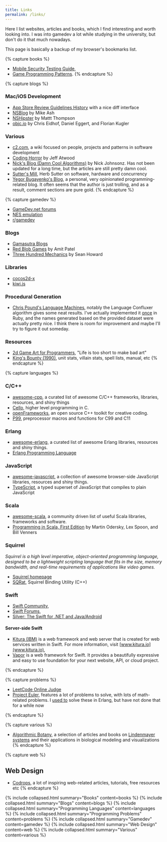 ```yaml
---
title: Links
permalink: /links/
---
```

Here I list websites, articles and books, which I find interesting and worth looking into. I was into
gamedev a lot while studying in the university, but don't do it that much nowadays.

This page is basically a backup of my browser's bookmarks list.

<!-- -------------------------------------------------------------------------------------------- -->
<!-- -------------------------------------------------------------------------------------------- -->
{% capture books %}
- [Mobile Security Testing Guide](https://mobile-security.gitbook.io/mobile-security-testing-guide/),
- [Game Programming Patterns](https://gameprogrammingpatterns.com/contents.html).
{% endcapture %}
<!-- -------------------------------------------------------------------------------------------- -->
<!-- -------------------------------------------------------------------------------------------- -->



<!-- -------------------------------------------------------------------------------------------- -->
<!-- -------------------------------------------------------------------------------------------- -->
{% capture blogs %}

### Mac/iOS Development
- [App Store Review Guidelines History](http://www.appstorereviewguidelineshistory.com) with
    a nice diff interface
- [NSBlog](https://mikeash.com/pyblog/) by Mike Ash
- [NSHipster](http://nshipster.com/) by Mattt Thompson
- [objc.io](http://www.objc.io/) by Chris Eidhof, Daniel Eggert, and Florian Kugler

### Various
- [c2.com](http://c2.com/cgi/wiki), a wiki focused on people, projects and patterns in software
    development
- [Coding Horror](http://blog.codinghorror.com/) by Jeff Atwood
- [Nick's Blog (Damn Cool Algorithms)](http://blog.notdot.net/tag/damn-cool-algorithms) by Nick
    Johnsonz. Has not been updated for a long time, but the articles are still pretty damn cool.
- [Sutter's Mill](http://herbsutter.com), Herb Sutter on software, hardware and concurrency
- [Yegor Bugayenko's Blog](http://www.yegor256.com), a personal, very opinionated programming-related
    blog. It often seems that the author is just trolling, and as a result, comment sections are
    pure gold.
{% endcapture %}
<!-- -------------------------------------------------------------------------------------------- -->
<!-- -------------------------------------------------------------------------------------------- -->



<!-- -------------------------------------------------------------------------------------------- -->
<!-- -------------------------------------------------------------------------------------------- -->
{% capture gamedev %}

- [GameDev.net forums](http://www.gamedev.net/index)
- [NES emulation](http://wiki.nesdev.com/w/index.php/Nesdev_Wiki)
- [r/gamedev](http://reddit.com/r/gamedev)

### Blogs
- [Gamasutra Blogs](http://www.gamasutra.com/blogs/)
- [Red Blob Games](http://www.redblobgames.com/) by Amit Patel
- [Three Hundred Mechanics](http://www.squidi.net/three/) by Sean Howard

### Libraries
- [cocos2d-x](http://www.cocos2d-x.org/)
- [kiwi.js](http://www.kiwijs.org/)

### Procedural Generation
- [Chris Pound's Language Machines](http://generators.christopherpound.com/), notably the Language
    Confluxer algorithm gives some neat results. I've actually implemented it [once](https://github.com/wanderwaltz/Blogdemos/blob/master/Language%20Confluxer/Ruby/language.rb) in Ruby, and the
    names generated based on the provided dataset were actually pretty nice. I think there is room
    for improvement and maybe I'll try to figure it out someday.

### Resources
- [2d Game Art for Programmers](http://2dgameartforprogrammers.blogspot.com), "Life is too short
    to make bad art"
- [King's Bounty (1990)](http://shrines.rpgclassics.com/genesis/kingbounty/index.shtml), unit
    stats, villain stats, spell lists, manual, etc
{% endcapture %}
<!-- -------------------------------------------------------------------------------------------- -->
<!-- -------------------------------------------------------------------------------------------- -->



<!-- -------------------------------------------------------------------------------------------- -->
<!-- -------------------------------------------------------------------------------------------- -->
{% capture languages %}

### C/C++
- [awesome-cpp](http://fffaraz.github.io/awesome-cpp/), a curated list of awesome C/C++
    frameworks, libraries, resources, and shiny things
- [Cello](http://libcello.org), higher level programming in C.
- [openFrameworks](http://www.openframeworks.cc), an open source C++ toolkit for creative coding.
- [P99](http://p99.gforge.inria.fr/p99-html/index.html), preprocessor macros and functions
    for C99 and C11

### Erlang
- [awesome-erlang](https://github.com/drobakowski/awesome-erlang), a curated list of awesome Erlang
     libraries, resources and shiny things.
- [Erlang Programming Language](http://www.erlang.org/)

### JavaScript

- [awesome-javascript](https://github.com/sorrycc/awesome-javascript), a collection of awesome
     browser-side JavaScript libraries, resources and shiny things.
- [TypeScript](http://www.typescriptlang.org/), a typed superset of JavaScript that
    compiles to plain JavaScript

### Scala
- [awesome-scala](https://github.com/lauris/awesome-scala), a community driven list of useful Scala
    libraries, frameworks and software.
- [Programming in Scala, First Edition](http://www.artima.com/pins1ed/) by Martin Odersky, Lex
    Spoon, and Bill Venners

### Squirrel
*Squirrel is a high level imperative, object-oriented programming language, designed to be a
lightweight scripting language that fits in the size, memory bandwidth, and real-time
requirements of applications like video games.*

- [Squirrel homepage](http://squirrel-lang.org/)
- [SQRat](http://scrat.sourceforge.net/), Squirrel Binding Utility (C++)

### Swift

- [Swift Community](https://swift.org),
- [Swift Forums](https://forums.swift.org),
- [Silver: The Swift for .NET and Java/Android](https://www.elementscompiler.com/elements/silver/)

#### Server-side Swift

- [Kitura (IBM)](https://github.com/IBM-Swift/Kitura) is a web framework and web server that is created for web services written in Swift. For more information, visit [www.kitura.io](www.kitura.io),
- [Vapor](https://vapor.codes) is a web framework for Swift. It provides a beautifully expressive and easy to use foundation for your next website, API, or cloud project.

{% endcapture %}
<!-- -------------------------------------------------------------------------------------------- -->
<!-- -------------------------------------------------------------------------------------------- -->



<!-- -------------------------------------------------------------------------------------------- -->
<!-- -------------------------------------------------------------------------------------------- -->
{% capture problems %}

- [LeetCode Online Judge](https://leetcode.com/)
- [Project Euler](https://projecteuler.net/), features a lot of problems to solve, with lots of
    math-related problems. I [used to](https://github.com/wanderwaltz/erlang-project-euler) solve
    these in Erlang, but have not done that for a while now

{% endcapture %}
<!-- -------------------------------------------------------------------------------------------- -->
<!-- -------------------------------------------------------------------------------------------- -->



<!-- -------------------------------------------------------------------------------------------- -->
<!-- -------------------------------------------------------------------------------------------- -->
{% capture various %}
- [Algorithmic Botany](http://algorithmicbotany.org/), a selection of articles and books on
    [Lindenmayer systems](http://en.wikipedia.org/wiki/L-system) and their applications in biological
    modeling and visualizations
{% endcapture %}
<!-- -------------------------------------------------------------------------------------------- -->
<!-- -------------------------------------------------------------------------------------------- -->



<!-- -------------------------------------------------------------------------------------------- -->
<!-- -------------------------------------------------------------------------------------------- -->
{% capture web %}
## Web Design

- [Codrops](http://tympanus.net/codrops), a lot of inspiring web-related articles, tutorials, free
    resources etc
{% endcapture %}
<!-- -------------------------------------------------------------------------------------------- -->
<!-- -------------------------------------------------------------------------------------------- -->

{% include collapsed.html summary="Books" content=books %}
{% include collapsed.html summary="Blogs" content=blogs %}
{% include collapsed.html summary="Programming Languages" content=languages %}
{% include collapsed.html summary="Programming Problems" content=problems %}
{% include collapsed.html summary="Gamedev" content=gamedev %}
{% include collapsed.html summary="Web Design" content=web %}
{% include collapsed.html summary="Various" content=various %}
